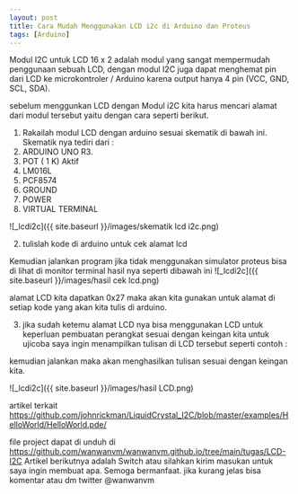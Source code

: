 ```yaml
---
layout: post
title: Cara Mudah Menggunakan LCD i2c di Arduino dan Proteus
tags: [Arduino]
---
```


 
Modul I2C untuk LCD 16 x 2 adalah modul yang sangat mempermudah penggunaan sebuah LCD,  dengan modul I2C juga dapat menghemat pin dari LCD ke microkontroler / Arduino karena output hanya 4 pin (VCC, GND, SCL, SDA). 

sebelum menggunkan LCD dengan Modul i2C kita harus mencari alamat dari modul tersebut yaitu dengan cara seperti berikut. 

1. Rakailah modul LCD dengan arduino sesuai skematik di bawah ini. 
Skematik nya tediri dari :
1. ARDUINO UNO R3.
2. POT ( 1 K) Aktif
3. LM016L
4. PCF8574
5. GROUND
6. POWER
7. VIRTUAL TERMINAL

![_lcdi2c]({{ site.baseurl }}/images/skematik lcd i2c.png)

2. tulislah kode di arduino untuk cek alamat lcd
<script src="https://gist.github.com/wanwanvm/0b2cedb984ca1e0d75e156b409c12b91.js"></script>

Kemudian jalankan program jika tidak menggunakan simulator proteus bisa di lihat di monitor terminal 
hasil nya seperti dibawah ini
![_lcdi2c]({{ site.baseurl }}/images/hasil cek lcd.png)

alamat LCD kita dapatkan 0x27 maka akan kita gunakan untuk alamat di setiap kode yang akan kita tulis di arduino.

3. jika sudah ketemu alamat LCD  nya bisa menggunakan LCD untuk keperluan pembuatan perangkat sesuai dengan keingan kita
untuk ujicoba saya ingin menampilkan tulisan di LCD tersebut seperti contoh :
<script src="https://gist.github.com/wanwanvm/bdca7d9901ef29bd9a950ff0b88b87df.js"></script>

kemudian jalankan maka akan menghasilkan tulisan sesuai dengan keingan kita.

![_lcdi2c]({{ site.baseurl }}/images/hasil LCD.png)

artikel terkait <a href="https://github.com/johnrickman/LiquidCrystal_I2C/blob/master/examples/HelloWorld/HelloWorld.pde">https://github.com/johnrickman/LiquidCrystal_I2C/blob/master/examples/HelloWorld/HelloWorld.pde/</a>

file project dapat di unduh di <a href="https://github.com/wanwanvm/wanwanvm.github.io/tree/main/tugas/LCD-I2C">https://github.com/wanwanvm/wanwanvm.github.io/tree/main/tugas/LCD-I2C</a>
Artikel berikutnya adalah Switch atau silahkan kirim masukan untuk saya ingin membuat apa. Semoga bermanfaat.
jika kurang jelas bisa komentar atau dm twitter @wanwanvm
